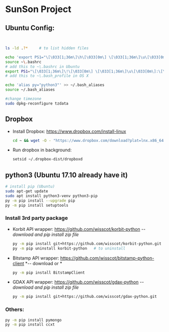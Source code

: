 # SunSon Project

## Ubuntu Config:

   ```sh
   
   
   ls -ld .?*     # to list hidden files

   echo 'export PS1="\[\033[1;36m\]\h\[\033[0m\] \[\033[1;36m\]\u\[\033[0m\]:\[\033[1;36m\]\W\[\033[0m\]$ "' >> ~\.bashrc
   source ~\.bashrc
   # add this to ~\.bashrc in Ubuntu
   export PS1="\[\033[1;36m\]\!\[\033[0m\] \[\033[1;36m\]\u\[\033[0m\]:\[\033[1;36m\]\W\[\033[0m\]$ "
   # add this to ~\.bash_profile in OS X 
   
   echo 'alias py="python3"' >> ~/.bash_aliases
   source ~/.bash_aliases
   
   #change timezone
   sudo dpkg-reconfigure tzdata
   ```

## Dropbox

- Install Dropbox: https://www.dropbox.com/install-linux 
   ```sh
   cd ~ && wget -O - "https://www.dropbox.com/download?plat=lnx.x86_64" | tar xzf -
   ```

- Run dropbox in background: 
   ```sh
   setsid ~/.dropbox-dist/dropboxd
   ```

## python3 (Ubuntu 17.10 already have it)

   ```sh
   # install pip (Ubuntu)
   sudo apt-get update
   sudo apt install python3-venv python3-pip
   py -m pip install --upgrade pip
   py -m pip install setuptools   
   ```

### Install 3rd party package

- Korbit API wrapper:  https://github.com/wisscot/korbit-python
    *-- download and pip install zip file*
    ```sh
    py -m pip install git+https://github.com/wisscot/korbit-python.git
    py -m pip uninstall korbit-python   # to uninstall
    ```
    
- Bitstamp API wrapper: https://github.com/wisscot/bitstamp-python-client
    *-- download or *
    ```sh
    py -m pip install BitstampClient
    ```
    
- GDAX API wrapper: https://github.com/wisscot/gdax-python
    *-- download and pip install zip file*
    ```sh
    py -m pip install git+https://github.com/wisscot/gdax-python.git
    ```

### Others:
```sh
py -m pip install pymongo
py -m pip install ccxt
```
